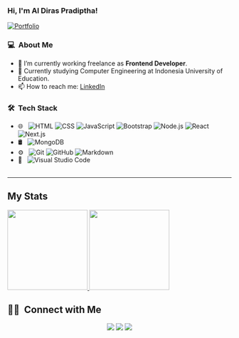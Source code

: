 ### Hi, I'm Al Diras Pradiptha!

[![Portfolio](https://img.shields.io/website?down_message=%E2%96%BC&label=Portfolio&style=for-the-badge&up_message=%E2%96%B2&url=http%3A%2F%2Fdipanjande.com%2F)](https://aldiraspra.github.io/)

### 💻 &nbsp;About Me 

- 🔭 I’m currently working freelance as **Frontend Developer**.
- 🌱 Currently studying Computer Engineering at Indonesia University of Education.
- 📫 How to reach me: [LinkedIn](https://www.linkedin.com/in/aldiraspra)

### 🛠 &nbsp;Tech Stack

- 🌐 &nbsp;
  ![HTML](https://img.shields.io/badge/-HTML-333333?style=flat&logo=HTML5)
  ![CSS](https://img.shields.io/badge/-CSS-333333?style=flat&logo=CSS3&logoColor=1572B6)
  ![JavaScript](https://img.shields.io/badge/-JavaScript-333333?style=flat&logo=javascript)
  ![Bootstrap](https://img.shields.io/badge/-Bootstrap-333333?style=flat&logo=bootstrap&logoColor=563D7C)
  ![Node.js](https://img.shields.io/badge/-Node.js-333333?style=flat&logo=node.js)
  ![React](https://img.shields.io/badge/-React-333333?style=flat&logo=react)
  ![Next.js](https://img.shields.io/badge/-Next.js-333333?style=flat&logo=next.js)
- 🛢 &nbsp;
  ![MongoDB](https://img.shields.io/badge/-MongoDB-333333?style=flat&logo=mongodb)
- ⚙️ &nbsp;
  ![Git](https://img.shields.io/badge/-Git-333333?style=flat&logo=git)
  ![GitHub](https://img.shields.io/badge/-GitHub-333333?style=flat&logo=github)
  ![Markdown](https://img.shields.io/badge/-Markdown-333333?style=flat&logo=markdown)
- 🔧 &nbsp;
  ![Visual Studio Code](https://img.shields.io/badge/-Visual%20Studio%20Code-333333?style=flat&logo=visual-studio-code&logoColor=007ACC)
<br/><br/>

---

## My Stats
<p>
<a href="https://github.com/AVS1508">
  <img height="180em" src="https://github-readme-stats.vercel.app/api?username=aldiraspra&show_icons=true&theme=radical" />
  <img height="180em" src="https://github-readme-stats-eight-theta.vercel.app/api/top-langs/?username=aldiraspra&theme=radical&layout=compact&exclude_lang=java+r" />
</a>
</p>


##  🤝🏻 &nbsp;Connect with Me

<p align="center">
<a href="https://aldiraspra.github.io"><img src="https://img.shields.io/badge/-aldiraspra.io-3423A6?style=flat-square&logo=Google-Chrome&logoColor=white"/></a>
<a href="https://www.linkedin.com/in/aldiraspra"><img src="https://img.shields.io/badge/-Al%20Diras-0077B5?style=flat-square&logo=Linkedin&logoColor=white"/></a>
<a href="mailto:aldiras29@gamil.com"><img src="https://img.shields.io/badge/-aldiras29@gmail.com-D14836?style=flat-square&logo=Gmail&logoColor=white"/></a>
